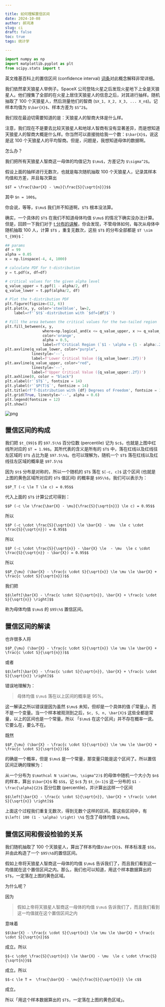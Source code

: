 ```yaml
---

title: 如何理解置信区间
date: 2024-10-08
author: 郝鸿涛
slug: ci
draft: false
toc: true
tags: 统计学

---
```



```python
import numpy as np 
import matplotlib.pyplot as plt 
from scipy.stats import t
```

英文维基百科上的置信区间 (confidence interval) [词条](https://en.wikipedia.org/wiki/Confidence_interval#Example)对此概念解释非常详细。

我们依然拿天狼星人举例子。SpaceX 公司登陆火星之后发现火星地下上全是天狼星人。他们搜集了全部的在火星上居住天狼星人的信息之后，对其进行抽样。随机抽取了 100 个天狼星人，然后测量他们的智商 (`$X_1, X_2, X_3, ... X_n$`)。记样本均值为 `$\bar{X}$`、样本方差为 `$S^2$`。

我们现在最迫切需要知道的是：天狼星人的智商大体是什么样。

注意，我们现在不是要去比较天狼星人和地球人智商有没有显著差异，而是想知道天狼星人的智商大概是什么样。你当然可以直接抛给我一个数：`$\bar{X}$`，说这是这 100 个天狼星人的平均智商。但是，问题是，我想知道母体的数据啊。

怎么办？

我们把所有天狼星人智商这一母体的均值记为 `$\mu$`，方差记为 `$\sigma^2$`。

假设上面的抽样进行无数次，也就是每次随机抽取 100 个天狼星人，记录其样本均值和方差，并且每次算出

`$$T = \frac{\bar{X} - \mu}{\frac{S}{\sqrt{n}}}$$`

其中 `$n = 100$`。

你会说，等等，`$\mu$` 我们并不知道啊，`$T$` 根本没法算。

确实，一个具体的 `$T$` 在我们不知道母体均值 `$\mu$` 的情况下确实没办法计算。但是，回顾一下我们对于 [t 分布的讲解](/cn/2024/09/29/t/)，你会发现，不管母体如何，每次从母体中随机抽取 100 人，计算 `$T$` ，重复无数次，这些 `$T$` 的分布全部都是 `$T \sim t_{99}$`：


```python
## params
df = 99
alpha = 0.05
x = np.linspace(-4, 4, 1000)

# calculate PDF for t-distribution
y = t.pdf(x, df=df)

# critical values for the given alpha level
q_value_upper = t.ppf(1 - alpha/2, df) 
q_value_lower = t.ppf(alpha/2, df)

# Plot the t-distribution PDF
plt.figure(figsize=(12, 6))
plt.plot(x, y, color='steelblue', lw=2, 
    label=rf'`$t$`-distribution with `$df={df}$`')  

# Fill the area between the critical values for the two-tailed region
plt.fill_between(x, y, 
                 where=np.logical_and(x <= q_value_upper, x >= q_value_lower), 
                 color='orange', 
                 alpha = 0.5, 
                 label=rf'Critical Region (`$1 - \alpha = {1 - alpha:.2f}$`)')
plt.axvline(q_value_lower, color="purple", 
            linestyle='--', 
            label=f'Lower Critical Value ({q_value_lower:.2f})')
plt.axvline(q_value_upper, color="red", 
            linestyle='--', 
            label=f'Upper Critical Value ({q_value_upper:.2f})')
plt.axhline(0, color = "black")
plt.xlabel(r'`$T$`', fontsize = 14)
plt.ylabel(r'`$P(T)$`', fontsize = 14)
plt.title(rf'T-Distribution with {df} Degrees of Freedom', fontsize = 16)
plt.grid(True, linestyle='--', alpha = 0.6)
plt.legend(fontsize = 12)
plt.show()
```


    
![png](/cn/blog/2024-10-08-confidence-interval_files/2024-10-08-confidence-interval_4_0.png)
    


## 置信区间的构成

我们把 `$t_{99}$` 的 `$97.5\%$` 百分位数 (percentile) 记为 `$c$`，也就是上图中红线所对应的 `$T = 1.98$`。其所代表的含义是所有的 `$T$` 中，落在红线以及红线往左区域的 `$T$` 占比为是 `$97.5\%$`。也可以理解为，随机一个 `$T$` 落在红线以及红线往左区域的概率是 `$97.5\%$`

因为 `$t$` 分布是对称的，所以一个随机的 `$T$` 落在 `$[-c, c]$` 这个区间 (也就是上图的黄色区域所对应的 `$T$` 值区间) 的概率是 `$95\%$`，我们可以表示为：

`$$P_T (-c \le T \le c) = 0.95$$`

代入上面的 `$T$` 计算公式可得到：

`$$P (-c \le \frac{\bar{X} - \mu}{\frac{S}{\sqrt{n}}} \le c) = 0.95$$`

所以

`$$P (-c \cdot \frac{S}{\sqrt{n}} \le \bar{X} - \mu  \le c \cdot \frac{S}{\sqrt{n}}) = 0.95$$`

所以

`$$P (-c \cdot \frac{S}{\sqrt{n}} - \bar{X} \le  - \mu  \le c \cdot \frac{S}{\sqrt{n}} - \bar{X}) = 0.95$$`

所以

`$$P_{\mu} (\bar{X} - \frac{c \cdot S}{\sqrt{n}} \le \mu \le \bar{X} + \frac{c \cdot S}{\sqrt{n}})$$`

我们把

`$$\left[\bar{X} - \frac{c \cdot S}{\sqrt{n}}, \bar{X} + \frac{c \cdot S}{\sqrt{n}} \right]$$`

称为母体均值 `$\mu$` 的 `$95\%$` 置信区间。


## 置信区间的解读

也许很多人将

`$$P_{\mu} (\bar{X} - \frac{c \cdot S}{\sqrt{n}} \le \mu \le \bar{X} + \frac{c \cdot S}{\sqrt{n}})$$`

或者

`$$\left[\bar{X} - \frac{c \cdot S}{\sqrt{n}}, \bar{X} + \frac{c \cdot S}{\sqrt{n}} \right]$$`

错误地理解为：

>母体均值 `$\mu$` 落在以上区间的概率是 95\%。

这一解读之所以错误是因为虽然 `$\mu$` 未知，但却是一个具体的值 (「常量」)，而不是一个变量。当一个样本被观测到之后，`$c, S, n, \bar{X}$` 这些全都是常量，以上的区间也是一个常量。所以 「`$\mu$` 在这个区间」并不存在概率一说。它要么在，要么不在。

既然

`$$P_{\mu} (\bar{X} - \frac{c \cdot S}{\sqrt{n}} \le \mu \le \bar{X} + \frac{c \cdot S}{\sqrt{n}})$$`

的确是一个概率，但是 `$\mu$` 是一个常量，那变量只能是这个区间了。所以置信区间正确的理解为：

从一个分布为 `$\mathcal N \sim(\mu, \sigma^2)$` 的母体中随机一个大小为 `$n$` 的样本，算出 `$\bar{X}$` 和 `$S$`，记 `$c$` 为 `$t_{n-1}$` 这一分布的 `$1 - \frac{\alpha}{2}$` 百分位数 (percentile)，并计算出这样一个区间

`$$\left[\bar{X} - \frac{c \cdot S}{\sqrt{n}}, \bar{X} + \frac{c \cdot S}{\sqrt{n}} \right]$$`

上面这个过程我们重复无数次，得到无数个这样的区间。那这些区间中，有 `$\left( 100 (1 - \alpha) \right) \%$` 包含了母体均值 `$\mu$`。

## 置信区间和假设检验的关系

我们随机抽取了 100 个天狼星人，算出了样本均值`$\bar{X}$`、样本标准差 `$S$`，并由此构造了一个 `$95\%$`的置信区间。

假如上帝将天狼星人智商这一母体的均值 `$\mu$` 告诉我们了，而且我们看到这一均值就在这个置信区间之内。那么，我们也可以知道，用这个样本数据算出的 `$T$`，一定落在上图的黄色区域。

为什么呢？

因为

>假如上帝将天狼星人智商这一母体的均值 `$\mu$` 告诉我们了，而且我们看到这一均值就在这个置信区间之内

意味着

`$$\bar{X} - \frac{c \cdot S}{\sqrt{n}} \le \mu \le \bar{X} + \frac{c \cdot S}{\sqrt{n}}$$`

成立。所以

`$$-c \cdot \frac{S}{\sqrt{n}} \le \bar{X} - \mu  \le c \cdot \frac{S}{\sqrt{n}}$$`

成立。所以

`$$-c \le T =  \frac{\bar{X} - \mu}{\frac{S}{\sqrt{n}}} \le c$$`

成立。

所以「用这个样本数据算出的 `$T$`，一定落在上图的黄色区域」。
